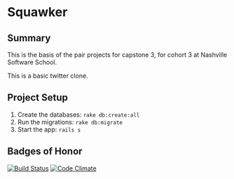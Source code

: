 # Squawker

## Summary

This is the basis of the pair projects for capstone 3, for cohort 3 at Nashville Software School.

This is a basic twitter clone.

## Project Setup

1. Create the databases:
  `rake db:create:all`
2. Run the migrations:
  `rake db:migrate`
3. Start the app:
  `rails s`

## Badges of Honor

[![Build Status](https://travis-ci.org/elizabrock/NSS-futureperfect-CLI.png)](https://travis-ci.org/elizabrock/NSS-futureperfect-CLI)
[![Code Climate](https://codeclimate.com/repos/52fd1f7869568042a7000c75/badges/d946e749b28293239339/gpa.png)](https://codeclimate.com/repos/52fd1f7869568042a7000c75/feed)
